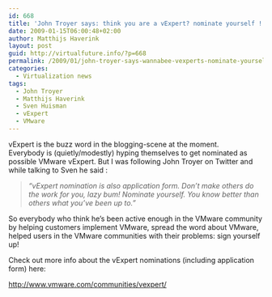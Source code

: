 ```yaml
---
id: 668
title: 'John Troyer says: think you are a vExpert? nominate yourself !'
date: 2009-01-15T06:00:48+02:00
author: Matthijs Haverink
layout: post
guid: http://virtualfuture.info/?p=668
permalink: /2009/01/john-troyer-says-wannabee-vexperts-nominate-yourself/
categories:
  - Virtualization news
tags:
  - John Troyer
  - Matthijs Haverink
  - Sven Huisman
  - vExpert
  - VMware
---
```

vExpert is the buzz word in the blogging-scene at the moment. Everybody is (quietly/modestly) hyping themselves to get nominated as possible VMware vExpert. But I was following John Troyer on Twitter and while talking to Sven he said :

> _&#8220;vExpert nomination is also application form. Don&#8217;t make others do the work for you, lazy bum! Nominate yourself. You know better than others what you&#8217;ve been up to.&#8221;_

So everybody who think he&#8217;s been active enough in the VMware community by helping customers implement VMware, spread the word about VMware, helped users in the VMware communities with their problems: sign yourself up!

Check out more info about the vExpert nominations (including application form) here:

<http://www.vmware.com/communities/vexpert/>